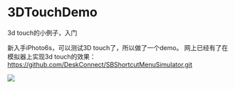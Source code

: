 # 3DTouchDemo
3d touch的小例子，入门

新入手iPhoto6s，可以测试3D touch了，所以做了一个demo。
网上已经有了在模拟器上实现3d touch的效果：https://github.com/DeskConnect/SBShortcutMenuSimulator.git

![](https://github.com/luzefeng/3DTouchDemo/blob/master/Simulator%20Screen%20Shot%202015%E5%B9%B411%E6%9C%8818%E6%97%A5%20%E4%B8%8B%E5%8D%889.08.39.png)
